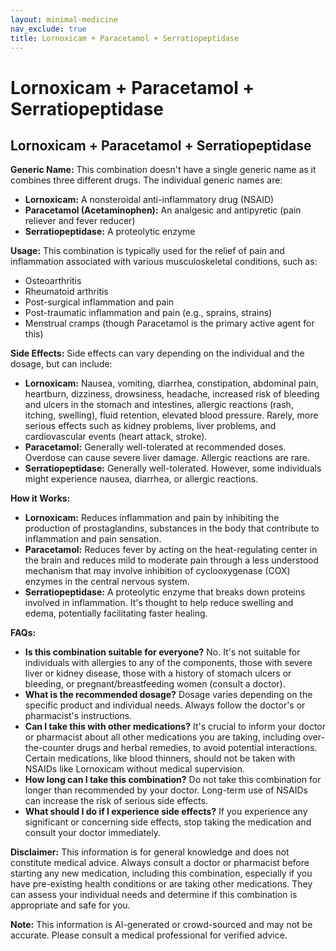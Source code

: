 ```yaml
---
layout: minimal-medicine
nav_exclude: true
title: Lornoxicam + Paracetamol + Serratiopeptidase
---
```


# Lornoxicam + Paracetamol + Serratiopeptidase

## Lornoxicam + Paracetamol + Serratiopeptidase

**Generic Name:**  This combination doesn't have a single generic name as it combines three different drugs. The individual generic names are:

* **Lornoxicam:** A nonsteroidal anti-inflammatory drug (NSAID)
* **Paracetamol (Acetaminophen):** An analgesic and antipyretic (pain reliever and fever reducer)
* **Serratiopeptidase:** A proteolytic enzyme


**Usage:** This combination is typically used for the relief of pain and inflammation associated with various musculoskeletal conditions, such as:

* Osteoarthritis
* Rheumatoid arthritis
* Post-surgical inflammation and pain
* Post-traumatic inflammation and pain (e.g., sprains, strains)
* Menstrual cramps (though Paracetamol is the primary active agent for this)


**Side Effects:**  Side effects can vary depending on the individual and the dosage, but can include:

* **Lornoxicam:** Nausea, vomiting, diarrhea, constipation, abdominal pain, heartburn, dizziness, drowsiness, headache, increased risk of bleeding and ulcers in the stomach and intestines, allergic reactions (rash, itching, swelling), fluid retention, elevated blood pressure.  Rarely, more serious effects such as kidney problems, liver problems, and cardiovascular events (heart attack, stroke).
* **Paracetamol:**  Generally well-tolerated at recommended doses.  Overdose can cause severe liver damage.  Allergic reactions are rare.
* **Serratiopeptidase:** Generally well-tolerated.  However, some individuals might experience nausea, diarrhea, or allergic reactions.


**How it Works:**

* **Lornoxicam:**  Reduces inflammation and pain by inhibiting the production of prostaglandins, substances in the body that contribute to inflammation and pain sensation.
* **Paracetamol:** Reduces fever by acting on the heat-regulating center in the brain and reduces mild to moderate pain through a less understood mechanism that may involve inhibition of cyclooxygenase (COX) enzymes in the central nervous system.
* **Serratiopeptidase:**  A proteolytic enzyme that breaks down proteins involved in inflammation. It's thought to help reduce swelling and edema, potentially facilitating faster healing.


**FAQs:**

* **Is this combination suitable for everyone?** No.  It's not suitable for individuals with allergies to any of the components, those with severe liver or kidney disease, those with a history of stomach ulcers or bleeding, or pregnant/breastfeeding women (consult a doctor).
* **What is the recommended dosage?**  Dosage varies depending on the specific product and individual needs. Always follow the doctor's or pharmacist's instructions.
* **Can I take this with other medications?**  It's crucial to inform your doctor or pharmacist about all other medications you are taking, including over-the-counter drugs and herbal remedies, to avoid potential interactions.  Certain medications, like blood thinners, should not be taken with NSAIDs like Lornoxicam without medical supervision.
* **How long can I take this combination?**  Do not take this combination for longer than recommended by your doctor. Long-term use of NSAIDs can increase the risk of serious side effects.
* **What should I do if I experience side effects?**  If you experience any significant or concerning side effects, stop taking the medication and consult your doctor immediately.

**Disclaimer:** This information is for general knowledge and does not constitute medical advice.  Always consult a doctor or pharmacist before starting any new medication, including this combination, especially if you have pre-existing health conditions or are taking other medications.  They can assess your individual needs and determine if this combination is appropriate and safe for you.


**Note:** This information is AI-generated or crowd-sourced and may not be accurate. Please consult a medical professional for verified advice.